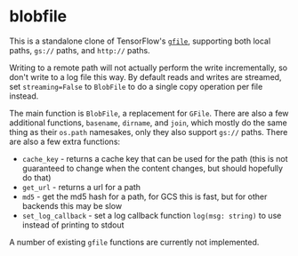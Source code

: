 # blobfile

This is a standalone clone of TensorFlow's [`gfile`](https://www.tensorflow.org/api_docs/python/tf/io/gfile/GFile), supporting both local paths, `gs://` paths, and `http://` paths.

Writing to a remote path will not actually perform the write incrementally, so don't write to a log file this way.  By default reads and writes are streamed, set `streaming=False` to `BlobFile` to do a single copy operation per file instead.

The main function is `BlobFile`, a replacement for `GFile`.  There are also a few additional functions, `basename`, `dirname`, and `join`, which mostly do the same thing as their `os.path` namesakes, only they also support `gs://` paths.  There are also a few extra functions:

* `cache_key` - returns a cache key that can be used for the path (this is not guaranteed to change when the content changes, but should hopefully do that)
* `get_url` - returns a url for a path
* `md5` - get the md5 hash for a path, for GCS this is fast, but for other backends this may be slow
* `set_log_callback` - set a log callback function `log(msg: string)` to use instead of printing to stdout

A number of existing `gfile` functions are currently not implemented.